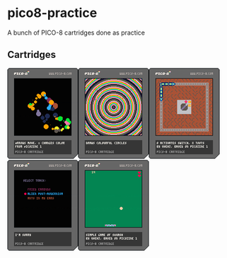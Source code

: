 # pico8-practice
A bunch of PICO-8 cartridges done as practice

## Cartridges
![Smoke](https://raw.githubusercontent.com/uvehj/pico8-practice/main/files/Images/smoke.p8.png)![Circles](https://raw.githubusercontent.com/uvehj/pico8-practice/main/files/Images/circles.p8.png)![Toytrain](https://raw.githubusercontent.com/uvehj/pico8-practice/main/files/Images/toytrain.p8.png)![Somemusic](https://raw.githubusercontent.com/uvehj/pico8-practice/main/files/Images/somemusic.p8.png)![Squashy, from Picozine 1](https://github.com/uvehj/pico8-practice/blob/main/files/Images/squashy.p8.png)
